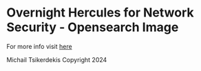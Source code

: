 # Overnight Hercules for Network Security - Opensearch Image

For more info visit [here](https://github.com/tsikerdekis/overnight-hercules-network-security)

Michail Tsikerdekis
Copyright 2024
